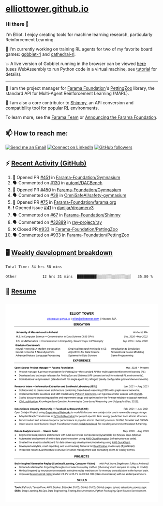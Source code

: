 # [elliottower.github.io](https://github.com/elliottower/elliottower.github.io)

### Hi there 👋

I'm Elliot. I enjoy creating tools for machine learning research, particularly Reinforcement Learning. 

🤖 I'm currently working on training RL agents for two of my favorite board games: [gobblet-rl](https://github.com/elliottower/gobblet-rl) and [cathedral-rl](https://github.com/elliottower/cathedral-rl). 

💥 A live version of Gobblet running in the browser can be viewed [here](https://elliottower.github.io/gobblet-rl/) (uses WebAssembly to run Python code in a virtual machine, see [tutorial](https://github.com/elliottower/gobblet-rl/blob/main/tutorials/WebAssembly/web_assembly.md) for details).

----

🎉 I am the project manager for [Farama Foundation](https://farama.org/)'s [PettingZoo](https://github.com/Farama-Foundation/PettingZoo) library, the standard API for Multi-Agent Reinforcement Learning (MARL). 

🚀 I am also a core contributor to [Shimmy](https://github.com/Farama-Foundation/Shimmy), an API conversion and compatibility tool for popular RL environments.

To learn more, see the [Farama Team](https://farama.org/team) or [Announcing the Farama Foundation](https://farama.org/Announcing-The-Farama-Foundation).

## 📫 How to reach me:

 [![Send me an Email](https://img.shields.io/badge/email-elliot%40elliottower.com-blue)](mailto:elliot@elliottower.com)
 [![Connect on LinkedIn](https://img.shields.io/badge/--linkedin?label=LinkedIn&logo=LinkedIn&style=social)](https://www.linkedin.com/in/elliot-tower)
 [![GitHub followers](https://img.shields.io/github/followers/elliottower?style=social)](https://github.com/elliottower/)
 

## ⚡ [Recent Activity (GitHub)](https://github.com/elliottower)

<!--START_SECTION:activity-->
1. 💪 Opened PR [#451](https://github.com/Farama-Foundation/Gymnasium/pull/451) in [Farama-Foundation/Gymnasium](https://github.com/Farama-Foundation/Gymnasium)
2. 🗣 Commented on [#130](https://github.com/automl/DACBench/issues/130) in [automl/DACBench](https://github.com/automl/DACBench)
3. 💪 Opened PR [#450](https://github.com/Farama-Foundation/Gymnasium/pull/450) in [Farama-Foundation/Gymnasium](https://github.com/Farama-Foundation/Gymnasium)
4. 🗣 Commented on [#39](https://github.com/OmniSafeAI/safety-gymnasium/issues/39) in [OmniSafeAI/safety-gymnasium](https://github.com/OmniSafeAI/safety-gymnasium)
5. 💪 Opened PR [#75](https://github.com/Farama-Foundation/farama.org/pull/75) in [Farama-Foundation/farama.org](https://github.com/Farama-Foundation/farama.org)
6. ❗️ Opened issue [#41](https://github.com/danijar/dreamerv3/issues/41) in [danijar/dreamerv3](https://github.com/danijar/dreamerv3)
7. 🗣 Commented on [#67](https://github.com/Farama-Foundation/Shimmy/issues/67) in [Farama-Foundation/Shimmy](https://github.com/Farama-Foundation/Shimmy)
8. 🗣 Commented on [#32889](https://github.com/ray-project/ray/issues/32889) in [ray-project/ray](https://github.com/ray-project/ray)
9. ❌ Closed PR [#933](https://github.com/Farama-Foundation/PettingZoo/pull/933) in [Farama-Foundation/PettingZoo](https://github.com/Farama-Foundation/PettingZoo)
10. 🗣 Commented on [#933](https://github.com/Farama-Foundation/PettingZoo/issues/933) in [Farama-Foundation/PettingZoo](https://github.com/Farama-Foundation/PettingZoo)
<!--END_SECTION:activity-->


## 🖥️ [Weekly development breakdown](https://wakatime.com/@elliottower)
<!--START_SECTION:waka-->

```text
Total Time: 34 hrs 58 mins

Other            12 hrs 31 mins  █████████░░░░░░░░░░░░░░░░   35.80 %
```

<!--END_SECTION:waka-->


## 📄 [Resume](https://elliottower.github.io/src/pdf/resume.pdf)

<!-- PDF-TO-MARKDOWN:START -->
![Page 1](src/png/page1.png "Page 1")
---
<!-- PDF-TO-MARKDOWN:END -->
